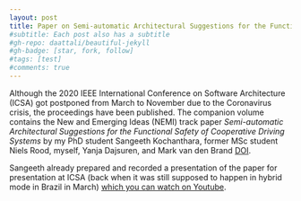 ```yaml
---
layout: post
title: Paper on Semi-automatic Architectural Suggestions for the Functional Safety of Cooperative Driving Systems
#subtitle: Each post also has a subtitle
#gh-repo: daattali/beautiful-jekyll
#gh-badge: [star, fork, follow]
#tags: [test]
#comments: true
---
```


Although the 2020 IEEE International Conference on Software Architecture (ICSA) got postponed from March to November due to the Coronavirus crisis, the proceedings have been published. The companion volume contains the New and Emerging Ideas (NEMI) track paper *Semi-automatic Architectural Suggestions for the Functional Safety of Cooperative Driving Systems* by my PhD student Sangeeth Kochanthara, former MSc student Niels Rood, myself, Yanja Dajsuren, and Mark van den Brand [DOI](https://doi.org/10.1109/ICSA-C50368.2020.00018).

Sangeeth already prepared and recorded a presentation of the paper for presentation at ICSA (back when it was still supposed to happen in hybrid mode in Brazil in March) [which you can watch on Youtube](https://www.youtube.com/watch?v=qdkeWtumCJI).

